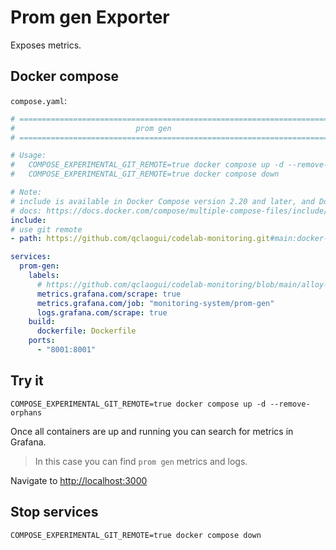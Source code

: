 # Prom gen Exporter

Exposes metrics.

## Docker compose

`compose.yaml`:

```yaml
# ============================================================================ #
#                           prom gen                                   
# ============================================================================ #

# Usage:
#   COMPOSE_EXPERIMENTAL_GIT_REMOTE=true docker compose up -d --remove-orphans
#   COMPOSE_EXPERIMENTAL_GIT_REMOTE=true docker compose down

# Note:
# include is available in Docker Compose version 2.20 and later, and Docker Desktop version 4.22 and later.
# docs: https://docs.docker.com/compose/multiple-compose-files/include/#include-and-overrides
include:
# use git remote
- path: https://github.com/qclaogui/codelab-monitoring.git#main:docker-compose/monolithic-mode/logs/compose.yaml

services:
  prom-gen:
    labels:
      # https://github.com/qclaogui/codelab-monitoring/blob/main/alloy-modules/compose/README.md
      metrics.grafana.com/scrape: true
      metrics.grafana.com/job: "monitoring-system/prom-gen"
      logs.grafana.com/scrape: true
    build:
      dockerfile: Dockerfile
    ports:
      - "8001:8001"
```

## Try it

```shell
COMPOSE_EXPERIMENTAL_GIT_REMOTE=true docker compose up -d --remove-orphans
```

Once all containers are up and running you can search for metrics in Grafana.

> In this case you can find `prom gen` metrics and logs.

Navigate to [http://localhost:3000](http://localhost:3000)

## Stop services

```shell
COMPOSE_EXPERIMENTAL_GIT_REMOTE=true docker compose down
```
